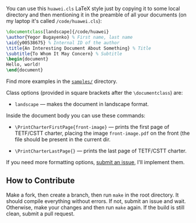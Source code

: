 You can use this `huawei.cls` LaTeX style just by copying it to some local
directory and then mentioning it in the preamble of all your documents 
(on my laptop it's called `/code/huawei.cls`):

```tex
\documentclass[landscape]{/code/huawei}
\author{Yegor Bugayenko} % First name, last name
\aid{y00538675} % Internal ID of the author
\title{An Interesting Document About Something} % Title
\subtitle{To Whom It May Concern} % Subtitle
\begin{document}
Hello, world!
\end{document}
```

Find more examples in the [`samples/`](/samples) directory.

Class options (provided in square brackets after the `\documentclass`) are:

  * `landscape` — makes the document in landscape format.

Inside the document body you can use these commands:

  * `\PrintCharterFirstPage{front-image}` — prints the first page of TETF/CSTT charter,
    placing the image `front-image.pdf` on the front (the file should be present
    in the current dir.

  * `\PrintCharterLastPage{}` — prints the last page of TETF/CSTT charter.

If you need more formatting options, [submit an issue](https://github.com/cqfn/huawei-latex/issues), 
I'll implement them.

## How to Contribute

Make a fork, then create a branch, then run `make` in the root directory.
It should compile everything without errors. If not, submit an issue and wait.
Otherwise, make your changes and then run `make` again. If the build is
still clean, submit a pull request.
